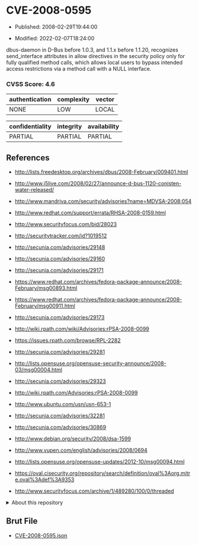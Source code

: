 # CVE-2008-0595

- Published: 2008-02-29T19:44:00

- Modified: 2022-02-07T18:24:00

dbus-daemon in D-Bus before 1.0.3, and 1.1.x before 1.1.20, recognizes send_interface attributes in allow directives in the security policy only for fully qualified method calls, which allows local users to bypass intended access restrictions via a method call with a NULL interface.

### CVSS Score: **4.6**

| authentication | complexity | vector |
| --- | --- | --- |
| NONE | LOW | LOCAL |

| confidentiality | integrity | availability |
| --- | --- | --- |
| PARTIAL | PARTIAL | PARTIAL |

## References

* http://lists.freedesktop.org/archives/dbus/2008-February/009401.html

* http://www.j5live.com/2008/02/27/announce-d-bus-1120-conisten-water-released/

* http://www.mandriva.com/security/advisories?name=MDVSA-2008:054

* http://www.redhat.com/support/errata/RHSA-2008-0159.html

* http://www.securityfocus.com/bid/28023

* http://securitytracker.com/id?1019512

* http://secunia.com/advisories/29148

* http://secunia.com/advisories/29160

* http://secunia.com/advisories/29171

* https://www.redhat.com/archives/fedora-package-announce/2008-February/msg00893.html

* https://www.redhat.com/archives/fedora-package-announce/2008-February/msg00911.html

* http://secunia.com/advisories/29173

* http://wiki.rpath.com/wiki/Advisories:rPSA-2008-0099

* https://issues.rpath.com/browse/RPL-2282

* http://secunia.com/advisories/29281

* http://lists.opensuse.org/opensuse-security-announce/2008-03/msg00004.html

* http://secunia.com/advisories/29323

* http://wiki.rpath.com/Advisories:rPSA-2008-0099

* http://www.ubuntu.com/usn/usn-653-1

* http://secunia.com/advisories/32281

* http://secunia.com/advisories/30869

* http://www.debian.org/security/2008/dsa-1599

* http://www.vupen.com/english/advisories/2008/0694

* http://lists.opensuse.org/opensuse-updates/2012-10/msg00094.html

* https://oval.cisecurity.org/repository/search/definition/oval%3Aorg.mitre.oval%3Adef%3A9353

* http://www.securityfocus.com/archive/1/489280/100/0/threaded

<details>
<summary>About this repository</summary> 

  This repository is part of the project [Live Hack CVE](https://github.com/Live-Hack-CVE). Main website can be found [www.live-hack.org](https://www.live-hack.org) 
  
  Made by [Sn0wAlice](https://github.com/Sn0wAlice) for the people that care about security and need to have a feed of the latest CVEs. Hope you enjoy it, don't forget to star the repo and follow me on [Twitter](https://twitter.com/Sn0wAlice) and [Github](https://github.com/Sn0wAlice). And that is my [personnal website](https://www.alice-snow.me/)

  - [Home Page](https://github.com/Live-Hack-CVE)
  - [Framework](https://github.com/Live-Hack-CVE/cve-framework)
  - [CVE database](https://github.com/Live-Hack-CVE/full_database)
  - [Changelog](https://github.com/Live-Hack-CVE/Changelog)
</details>

## Brut File

* [CVE-2008-0595.json](https://raw.githubusercontent.com/Live-Hack-CVE/full_database/main/cves/2008/CVE-2008-0595.json)

